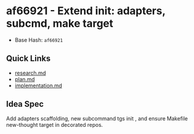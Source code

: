 # af66921 - Extend init: adapters, subcmd, make target

- Base Hash: `af66921`

## Quick Links
- [research.md](./research.md)
- [plan.md](./plan.md)
- [implementation.md](./implementation.md)

## Idea Spec
Add adapters scaffolding, new subcommand tgs init <adapter>, and ensure Makefile new-thought target in decorated repos.
